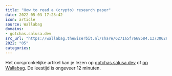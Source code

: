 ```yaml
---
title: "How to read a (crypto) research paper"
date: 2022-05-03 17:23:42
icon: article
source: Wallabag
domains:
- gotchas.salusa.dev
src_url: "https://wallabag.thewiserbit.nl/share/6271a5f7668584.13730629"
2022: "05"
categories:
---
```

Het oorspronkelijke artikel kan je lezen op [gotchas.salusa.dev](https://gotchas.salusa.dev/how_to_read.html) of [op Wallabag](https://wallabag.thewiserbit.nl/share/6271a5f7668584.13730629). De leestijd is ongeveer 12 minuten.
